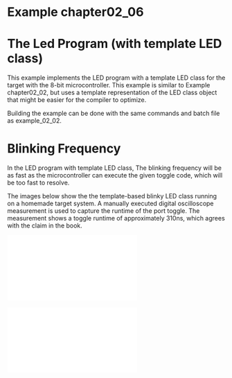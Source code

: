 # Example chapter02_06
# The Led Program (with template LED class)

This example implements the LED program with a template
LED class for the target with the 8-bit microcontroller.
This example is similar to Example chapter02_02,
but uses a template representation of the LED class
object that might be easier for the compiler to optimize.

Building the example can be done with the same commands
and batch file as example_02_02.

# Blinking Frequency

In the LED program with template LED class,
The blinking frequency will be as fast as the microcontroller
can execute the given toggle code, which will be too fast
to resolve.

The images below show the the template-based blinky LED
class running on a homemade target system.
A manually executed digital oscilloscope measurement is used
to capture the runtime of the port toggle.
The measurement shows a toggle runtime of approximately
310ns, which agrees with the claim in the book.

![Template -based blinky running on a homemade system](./images/measurement.pdf)

![Digital measurement](./images/2020-01-12.pdf)
